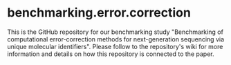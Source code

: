 # benchmarking.error.correction
This is the GitHub repository for our benchmarking study "Benchmarking of computational error-correction methods for next-generation sequencing via unique molecular identifiers". Please follow to the repository's wiki for more information and details on how this repository is connected to the paper.
